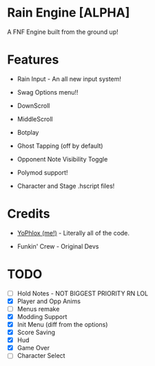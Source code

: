 # Rain Engine [ALPHA]

A FNF Engine built from the ground up!

# Features

* Rain Input - An all new input system!

* Swag Options menu!!

* DownScroll

* MiddleScroll

* Botplay

* Ghost Tapping (off by default)

* Opponent Note Visibility Toggle

* Polymod support!

* Character and Stage .hscript files!

# Credits

* [YoPhlox (me!)](https://x.com/yophlox) - Literally all of the code.

* Funkin' Crew - Original Devs

# TODO

- [ ] Hold Notes - NOT BIGGEST PRIORITY RN LOL
- [x] Player and Opp Anims
- [ ] Menus remake
- [x] Modding Support
- [x] Init Menu (diff from the options)
- [x] Score Saving
- [x] Hud
- [x] Game Over
- [ ] Character Select